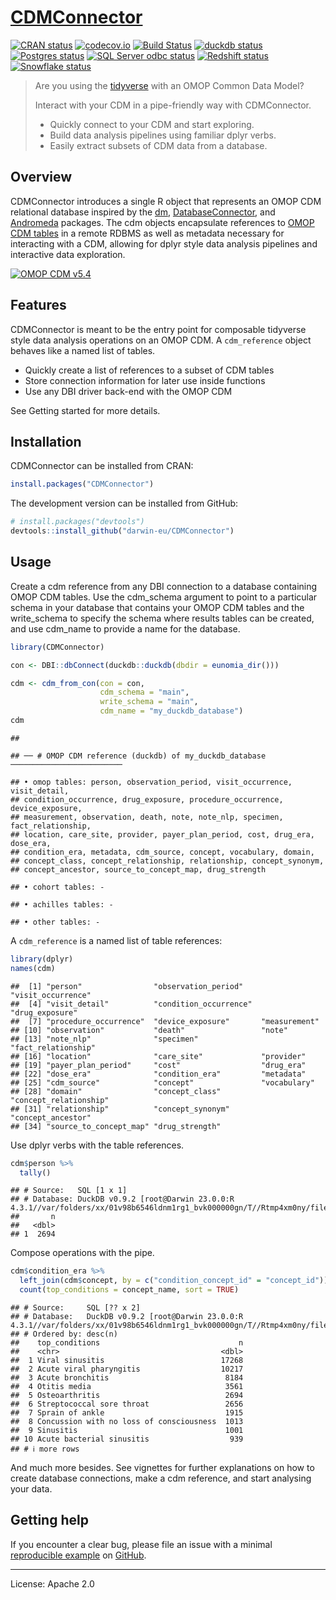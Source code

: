 
<!-- README.md is generated from README.Rmd. Please edit that file -->

# [CDMConnector](https://darwin-eu.github.io/CDMConnector/)

<!-- badges: start -->

[![CRAN
status](https://www.r-pkg.org/badges/version/CDMConnector)](https://CRAN.R-project.org/package=CDMConnector)
[![codecov.io](https://codecov.io/gh/darwin-eu/CDMConnector/coverage.svg?branch=main)](https://app.codecov.io/gh/darwin-eu/CDMConnector?branch=main)
[![Build
Status](https://github.com/darwin-eu/CDMConnector/workflows/R-CMD-check/badge.svg)](https://github.com/darwin-eu/CDMConnector/actions?query=workflow%3AR-CMD-check)
[![duckdb
status](https://github.com/darwin-eu/CDMConnector/workflows/duckdb-test/badge.svg)](https://github.com/darwin-eu/CDMConnector/actions?query=workflow%3Aduckdb-test)
[![Postgres
status](https://github.com/darwin-eu/CDMConnector/workflows/postgres-test/badge.svg)](https://github.com/darwin-eu/CDMConnector/actions?query=workflow%3Apostgres-test)
[![SQL Server odbc
status](https://github.com/darwin-eu/CDMConnector/workflows/sqlserver-odbc-test/badge.svg)](https://github.com/darwin-eu/CDMConnector/actions?query=workflow%3Asqlserver-odbc-test)
[![Redshift
status](https://github.com/darwin-eu/CDMConnector/workflows/redshift-test/badge.svg)](https://github.com/darwin-eu/CDMConnector/actions?query=workflow%3Aredshift-test)
[![Snowflake
status](https://github.com/darwin-eu/CDMConnector/workflows/snowflake-odbc-test/badge.svg)](https://github.com/darwin-eu/CDMConnector/actions?query=workflow%3Asnowflake-odbc-test)
<!-- badges: end -->

> Are you using the [tidyverse](https://www.tidyverse.org/) with an OMOP
> Common Data Model?
>
> Interact with your CDM in a pipe-friendly way with CDMConnector.
>
> - Quickly connect to your CDM and start exploring.
> - Build data analysis pipelines using familiar dplyr verbs.
> - Easily extract subsets of CDM data from a database.

## Overview

CDMConnector introduces a single R object that represents an OMOP CDM
relational database inspired by the [dm](https://dm.cynkra.com/),
[DatabaseConnector](http://ohdsi.github.io/DatabaseConnector/), and
[Andromeda](https://ohdsi.github.io/Andromeda/) packages. The cdm
objects encapsulate references to [OMOP CDM
tables](https://ohdsi.github.io/CommonDataModel/) in a remote RDBMS as
well as metadata necessary for interacting with a CDM, allowing for
dplyr style data analysis pipelines and interactive data exploration.

[![OMOP CDM
v5.4](https://ohdsi.github.io/CommonDataModel/images/cdm54.png)](https://ohdsi.github.io/CommonDataModel/)

## Features

CDMConnector is meant to be the entry point for composable tidyverse
style data analysis operations on an OMOP CDM. A `cdm_reference` object
behaves like a named list of tables.

- Quickly create a list of references to a subset of CDM tables
- Store connection information for later use inside functions
- Use any DBI driver back-end with the OMOP CDM

See Getting started for more details.

## Installation

CDMConnector can be installed from CRAN:

``` r
install.packages("CDMConnector")
```

The development version can be installed from GitHub:

``` r
# install.packages("devtools")
devtools::install_github("darwin-eu/CDMConnector")
```

## Usage

Create a cdm reference from any DBI connection to a database containing
OMOP CDM tables. Use the cdm_schema argument to point to a particular
schema in your database that contains your OMOP CDM tables and the
write_schema to specify the schema where results tables can be created,
and use cdm_name to provide a name for the database.

``` r
library(CDMConnector)

con <- DBI::dbConnect(duckdb::duckdb(dbdir = eunomia_dir()))

cdm <- cdm_from_con(con = con, 
                    cdm_schema = "main", 
                    write_schema = "main", 
                    cdm_name = "my_duckdb_database")
cdm
```

    ## 

    ## ── # OMOP CDM reference (duckdb) of my_duckdb_database ─────────────────────────

    ## • omop tables: person, observation_period, visit_occurrence, visit_detail,
    ## condition_occurrence, drug_exposure, procedure_occurrence, device_exposure,
    ## measurement, observation, death, note, note_nlp, specimen, fact_relationship,
    ## location, care_site, provider, payer_plan_period, cost, drug_era, dose_era,
    ## condition_era, metadata, cdm_source, concept, vocabulary, domain,
    ## concept_class, concept_relationship, relationship, concept_synonym,
    ## concept_ancestor, source_to_concept_map, drug_strength

    ## • cohort tables: -

    ## • achilles tables: -

    ## • other tables: -

A `cdm_reference` is a named list of table references:

``` r
library(dplyr)
names(cdm)
```

    ##  [1] "person"                "observation_period"    "visit_occurrence"     
    ##  [4] "visit_detail"          "condition_occurrence"  "drug_exposure"        
    ##  [7] "procedure_occurrence"  "device_exposure"       "measurement"          
    ## [10] "observation"           "death"                 "note"                 
    ## [13] "note_nlp"              "specimen"              "fact_relationship"    
    ## [16] "location"              "care_site"             "provider"             
    ## [19] "payer_plan_period"     "cost"                  "drug_era"             
    ## [22] "dose_era"              "condition_era"         "metadata"             
    ## [25] "cdm_source"            "concept"               "vocabulary"           
    ## [28] "domain"                "concept_class"         "concept_relationship" 
    ## [31] "relationship"          "concept_synonym"       "concept_ancestor"     
    ## [34] "source_to_concept_map" "drug_strength"

Use dplyr verbs with the table references.

``` r
cdm$person %>% 
  tally()
```

    ## # Source:   SQL [1 x 1]
    ## # Database: DuckDB v0.9.2 [root@Darwin 23.0.0:R 4.3.1//var/folders/xx/01v98b6546ldnm1rg1_bvk000000gn/T//Rtmp4xm0ny/file13a410feee94.duckdb]
    ##       n
    ##   <dbl>
    ## 1  2694

Compose operations with the pipe.

``` r
cdm$condition_era %>%
  left_join(cdm$concept, by = c("condition_concept_id" = "concept_id")) %>% 
  count(top_conditions = concept_name, sort = TRUE)
```

    ## # Source:     SQL [?? x 2]
    ## # Database:   DuckDB v0.9.2 [root@Darwin 23.0.0:R 4.3.1//var/folders/xx/01v98b6546ldnm1rg1_bvk000000gn/T//Rtmp4xm0ny/file13a410feee94.duckdb]
    ## # Ordered by: desc(n)
    ##    top_conditions                               n
    ##    <chr>                                    <dbl>
    ##  1 Viral sinusitis                          17268
    ##  2 Acute viral pharyngitis                  10217
    ##  3 Acute bronchitis                          8184
    ##  4 Otitis media                              3561
    ##  5 Osteoarthritis                            2694
    ##  6 Streptococcal sore throat                 2656
    ##  7 Sprain of ankle                           1915
    ##  8 Concussion with no loss of consciousness  1013
    ##  9 Sinusitis                                 1001
    ## 10 Acute bacterial sinusitis                  939
    ## # ℹ more rows

And much more besides. See vignettes for further explanations on how to
create database connections, make a cdm reference, and start analysing
your data.

## Getting help

If you encounter a clear bug, please file an issue with a minimal
[reproducible example](https://reprex.tidyverse.org/) on
[GitHub](https://github.com/darwin-eu/CDMConnector/issues).

------------------------------------------------------------------------

License: Apache 2.0
